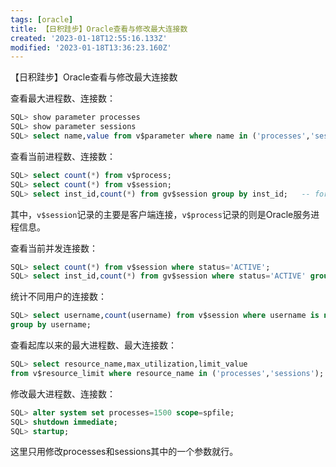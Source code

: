 ```yaml
---
tags: [oracle]
title: 【日积跬步】Oracle查看与修改最大连接数
created: '2023-01-18T12:55:16.133Z'
modified: '2023-01-18T13:36:23.160Z'
---
```


【日积跬步】Oracle查看与修改最大连接数

查看最大进程数、连接数：
```sql
SQL> show parameter processes
SQL> show parameter sessions
SQL> select name,value from v$parameter where name in ('processes','sessions');
```

查看当前进程数、连接数：
```sql
SQL> select count(*) from v$process;
SQL> select count(*) from v$session;
SQL> select inst_id,count(*) from gv$session group by inst_id;   -- for RAC
```
其中，`v$session`记录的主要是客户端连接，`v$process`记录的则是Oracle服务进程信息。

查看当前并发连接数：
```sql
SQL> select count(*) from v$session where status='ACTIVE';
SQL> select inst_id,count(*) from gv$session where status='ACTIVE' group by inst_id;
```

统计不同用户的连接数：
```sql
SQL> select username,count(username) from v$session where username is not null
group by username;
```

查看起库以来的最大进程数、最大连接数：
```sql
SQL> select resource_name,max_utilization,limit_value 
from v$resource_limit where resource_name in ('processes','sessions');
```

修改最大进程数、连接数：
```sql
SQL> alter system set processes=1500 scope=spfile;
SQL> shutdown immediate;
SQL> startup;
```
这里只用修改processes和sessions其中的一个参数就行。




